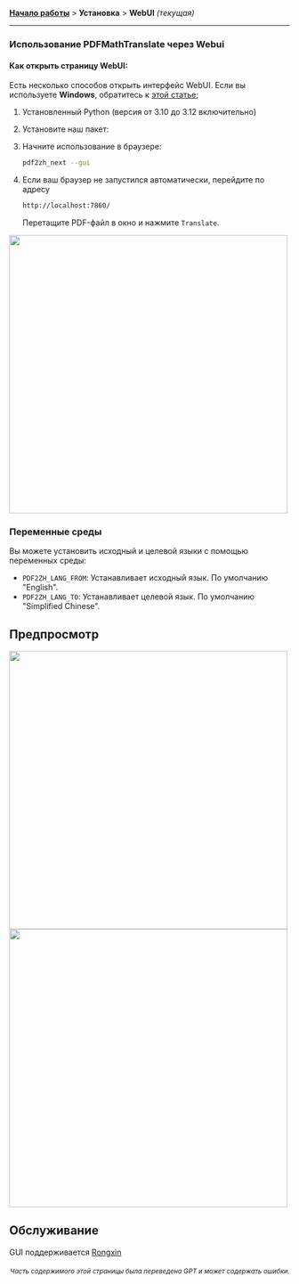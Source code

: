 [**Начало работы**](./getting-started.md) > **Установка** > **WebUI** _(текущая)_

---

### Использование PDFMathTranslate через Webui

#### Как открыть страницу WebUI:

Есть несколько способов открыть интерфейс WebUI. Если вы используете **Windows**, обратитесь к [этой статье](./INSTALLATION_winexe.md);

1. Установленный Python (версия от 3.10 до 3.12 включительно)

2. Установите наш пакет:

3. Начните использование в браузере:

    ```bash
    pdf2zh_next --gui
    ```

4. Если ваш браузер не запустился автоматически, перейдите по адресу

    ```bash
    http://localhost:7860/
    ```

    Перетащите PDF-файл в окно и нажмите `Translate`.

<!-- <img src="./images/gui.gif" width="500"/> -->
<img src='./../images/gui.gif' width="500"/>

### Переменные среды

Вы можете установить исходный и целевой языки с помощью переменных среды:

- `PDF2ZH_LANG_FROM`: Устанавливает исходный язык. По умолчанию "English".
- `PDF2ZH_LANG_TO`: Устанавливает целевой язык. По умолчанию "Simplified Chinese".

## Предпросмотр

<img src="./../images/before.png" width="500"/>
<img src="./../images/after.png" width="500"/>

## Обслуживание

GUI поддерживается [Rongxin](https://github.com/reycn)

<div align="right"> 
<h6><small>Часть содержимого этой страницы была переведена GPT и может содержать ошибки.</small></h6>